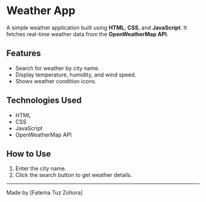 # Weather App

A simple weather application built using **HTML**, **CSS**, and **JavaScript**. It fetches real-time weather data from the **OpenWeatherMap API**.

## Features
- Search for weather by city name.
- Display temperature, humidity, and wind speed.
- Shows weather condition icons.

## Technologies Used
- HTML
- CSS
- JavaScript
- OpenWeatherMap API

## How to Use
1. Enter the city name.
2. Click the search button to get weather details.

---

Made by [Fatema Tuz Zohora]
